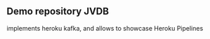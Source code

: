 Demo repository JVDB
----------------

implements heroku kafka, and allows to showcase Heroku Pipelines
